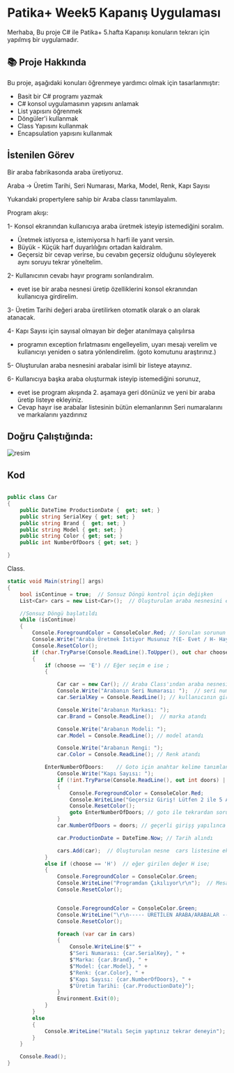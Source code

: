 # Patika+ Week5 Kapanış Uygulaması
Merhaba,
Bu proje C# ile Patika+ 5.hafta Kapanışı konuların tekrarı için yapılmış bir uygulamadır.

## 📚 Proje Hakkında
Bu proje, aşağıdaki konuları öğrenmeye yardımcı olmak için tasarlanmıştır:
- Basit bir C# programı yazmak
- C# konsol uygulamasının yapısını anlamak
- List yapısını öğrenmek
- Döngüler'i kullanmak
- Class Yapısını kullanmak
- Encapsulation yapısını kullanmak


## İstenilen Görev
Bir araba fabrikasonda araba üretiyoruz.

Araba -> Üretim Tarihi, Seri Numarası, Marka, Model, Renk, Kapı Sayısı

Yukarıdaki propertylere sahip bir Araba classı tanımlayalım.

Program akışı:

1-  Konsol ekranından kullanıcıya araba üretmek isteyip istemediğini soralım. 
  - Üretmek istiyorsa e, istemiyorsa h harfi ile yanıt versin.
  - Büyük - Küçük harf duyarlılığını ortadan kaldıralım.
  - Geçersiz bir cevap verirse, bu cevabın geçersiz olduğunu söyleyerek aynı soruyu tekrar yöneltelim.
    
2- Kullanıcının cevabı hayır programı sonlandıralım.
  - evet ise bir araba nesnesi üretip özelliklerini konsol ekranından kullanıcıya girdirelim.
       
3- Üretim Tarihi değeri araba üretilirken otomatik olarak o an olarak atanacak.

4- Kapı Sayısı için sayısal olmayan bir değer atanılmaya çalışılırsa
  - programın exception fırlatmasını engelleyelim, uyarı mesajı verelim ve kullanıcıyı yeniden o satıra yönlendirelim. (goto komutunu araştırınız.)
    
5- Oluşturulan araba nesnesini arabalar isimli bir listeye atayınız.

6- Kullanıcıya başka araba oluşturmak isteyip istemediğini sorunuz,
  - evet ise program akışında 2. aşamaya geri dönünüz ve yeni bir araba üretip listeye ekleyiniz.
  - Cevap hayır ise arabalar listesinin bütün elemanlarının Seri numaralarını ve markalarını yazdırınız



## Doğru Çalıştığında: 
![resim](https://github.com/user-attachments/assets/0b296abb-a49d-4161-b97b-f5501a1815cb)


## Kod 
```csharp

public class Car
{
    public DateTime ProductionDate {  get; set; }
    public string SerialKey { get; set; }
    public string Brand {  get; set; }  
    public string Model { get; set; }
    public string Color { get; set; }
    public int NumberOfDoors { get; set; }

}
```
Class.

```csharp
static void Main(string[] args)
{
    bool isContinue = true;  // Sonsuz Döngü kontrol için değişken
    List<Car> cars = new List<Car>();  // Oluşturulan araba nesnesini ekleyeceğimiz Liste

    //Sonsuz Döngü başlatıldı
    while (isContinue)
    {
        Console.ForegroundColor = ConsoleColor.Red; // Sorulan sorunun rengi Kırmızı ayarlandı
        Console.Write("Araba Üretmek İstiyor Musunuz ?(E- Evet / H- Hayır): ");
        Console.ResetColor();
        if (char.TryParse(Console.ReadLine().ToUpper(), out char choose)) // E veya H cevabı alınırsa İf Bloğuna giriyor. Büyük harf yapıyor otomatik
        {
            if (choose == 'E') // Eğer seçim e ise ;
            {

                Car car = new Car(); // Araba Class'ından araba nesnesini oluşturdu
                Console.Write("Arabanın Seri Numarası: ");  // seri numarası kullanıcıya soruldu
                car.SerialKey = Console.ReadLine(); // kullanıcının girdiği değer Araba nesnesinin SerialKey prop'una atandı

                Console.Write("Arabanın Markası: ");
                car.Brand = Console.ReadLine();  // marka atandı

                Console.Write("Arabanın Modeli: ");
                car.Model = Console.ReadLine(); // model atandı

                Console.Write("Arabanın Rengi: ");
                car.Color = Console.ReadLine(); // Renk atandı

            EnterNumberOfDoors:    // Goto için anahtar kelime tanımlandı. KapıNumarasıGir:
                Console.Write("Kapı Sayısı: ");
                if (!int.TryParse(Console.ReadLine(), out int doors) || doors < 2 || doors > 5) // Eğer Girilen değer 2'den küçük VEYA 5'den büyük VEYA Sayı değilse
                {
                    Console.ForegroundColor = ConsoleColor.Red;
                    Console.WriteLine("Geçersiz Giriş! Lütfen 2 ile 5 Arasında Bir Sayı Girin"); // Hata ver
                    Console.ResetColor();
                    goto EnterNumberOfDoors; // goto ile tekrardan soruyu soracak
                }
                car.NumberOfDoors = doors; // geçerli girişş yapılınca girilen değer properties'e atandı.

                car.ProductionDate = DateTime.Now; // Tarih alındı

                cars.Add(car);  // Oluşturulan nesne  cars listesine eklendi
            }
            else if (choose == 'H')  // eğer girilen değer H ise;
            {
                Console.ForegroundColor = ConsoleColor.Green;
                Console.WriteLine("Programdan Çıkılıyor\r\n");  // Mesaj göster
                Console.ResetColor();


                Console.ForegroundColor = ConsoleColor.Green;
                Console.WriteLine("\r\n----- ÜRETİLEN ARABA/ARABALAR -----");
                Console.ResetColor();

                foreach (var car in cars)
                {
                    Console.WriteLine($"" +
                    $"Seri Numarası: {car.SerialKey}, " +
                    $"Marka: {car.Brand}, " +
                    $"Model: {car.Model}, " +
                    $"Renk: {car.Color}, " +
                    $"Kapı Sayısı: {car.NumberOfDoors}, " +
                    $"Üretim Tarihi: {car.ProductionDate}");
                }
                Environment.Exit(0);
            }
        }
        else
        {
            Console.WriteLine("Hatalı Seçim yaptınız tekrar deneyin");
        }
    }

    Console.Read();
}
```





